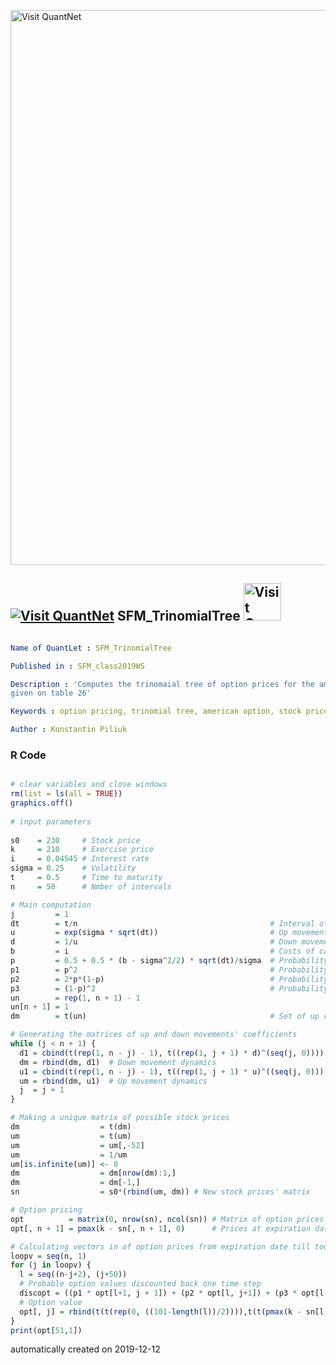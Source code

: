 [<img src="https://github.com/QuantLet/Styleguide-and-FAQ/blob/master/pictures/banner.png" width="888" alt="Visit QuantNet">](http://quantlet.de/)

## [<img src="https://github.com/QuantLet/Styleguide-and-FAQ/blob/master/pictures/qloqo.png" alt="Visit QuantNet">](http://quantlet.de/) **SFM_TrinomialTree** [<img src="https://github.com/QuantLet/Styleguide-and-FAQ/blob/master/pictures/QN2.png" width="60" alt="Visit QuantNet 2.0">](http://quantlet.de/)

```yaml

Name of QuantLet : SFM_TrinomialTree

Published in : SFM_class2019WS

Description : 'Computes the trinomaial tree of option prices for the american put using the information 
given on table 26'

Keywords : option pricing, trinomial tree, american option, stock price tree, no dividend

Author : Konstantin Piliuk
```

### R Code
```r

# clear variables and close windows
rm(list = ls(all = TRUE))
graphics.off()
 
# input parameters
   
s0    = 230     # Stock price
k     = 210     # Exercise price
i     = 0.04545 # Interest rate
sigma = 0.25    # Volatility
t     = 0.5     # Time to maturity
n     = 50      # Nmber of intervals

# Main computation
j         = 1
dt        = t/n                                           # Interval of step
u         = exp(sigma * sqrt(dt))                         # Up movement parameter
d         = 1/u                                           # Down movement parameter
b         = i                                             # Costs of carry
p         = 0.5 + 0.5 * (b - sigma^2/2) * sqrt(dt)/sigma  # Probability p
p1        = p^2                                           # Probability of up movement
p2        = 2*p*(1-p)                                     # Probability of no movement
p3        = (1-p)^2                                       # Probability of down movement
un        = rep(1, n + 1) - 1
un[n + 1] = 1
dm        = t(un)                                         # Set of up coefficients

# Generating the matrices of up and down movements' coefficients
while (j < n + 1) {
  d1 = cbind(t(rep(1, n - j) - 1), t((rep(1, j + 1) * d)^(seq(j, 0))))
  dm = rbind(dm, d1)  # Down movement dynamics
  u1 = cbind(t(rep(1, n - j) - 1), t((rep(1, j + 1) * u)^((seq(j, 0)))))
  um = rbind(dm, u1)  # Up movement dynamics
  j  = j + 1
}

# Making a unique matrix of possible stock prices
dm                  = t(dm)
um                  = t(um)
um                  = um[,-52]
um                  = 1/um
um[is.infinite(um)] <- 0
dm                  = dm[nrow(dm):1,]
dm                  = dm[-1,]
sn                  = s0*(rbind(um, dm)) # New stock prices' matrix

# Option pricing
opt          = matrix(0, nrow(sn), ncol(sn)) # Matrix of option prices
opt[, n + 1] = pmax(k - sn[, n + 1], 0)      # Prices at expiration date

# Calculating vectors in of option prices from expiration date till today
loopv = seq(n, 1)
for (j in loopv) {
  l = seq((n-j+2), (j+50))
  # Probable option values discounted back one time step
  discopt = ((p1 * opt[l+1, j + 1]) + (p2 * opt[l, j+1]) + (p3 * opt[l-1, j + 1])) * exp(-b * dt)
  # Option value
  opt[, j] = rbind(t(t(rep(0, ((101-length(l))/2)))),t(t(pmax(k - sn[l, j], discopt))), t(t(rep(0, ((101-length(l))/2)))))
}
print(opt[51,1])

```

automatically created on 2019-12-12